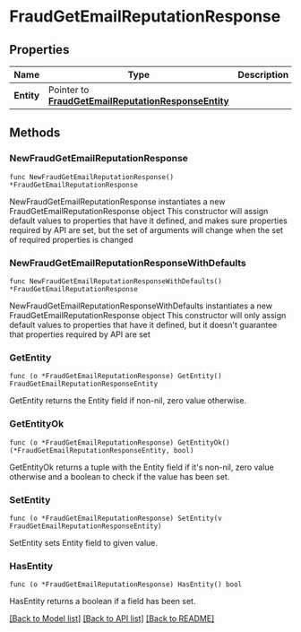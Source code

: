 # FraudGetEmailReputationResponse

## Properties

Name | Type | Description | Notes
------------ | ------------- | ------------- | -------------
**Entity** | Pointer to [**FraudGetEmailReputationResponseEntity**](FraudGetEmailReputationResponseEntity.md) |  | [optional] 

## Methods

### NewFraudGetEmailReputationResponse

`func NewFraudGetEmailReputationResponse() *FraudGetEmailReputationResponse`

NewFraudGetEmailReputationResponse instantiates a new FraudGetEmailReputationResponse object
This constructor will assign default values to properties that have it defined,
and makes sure properties required by API are set, but the set of arguments
will change when the set of required properties is changed

### NewFraudGetEmailReputationResponseWithDefaults

`func NewFraudGetEmailReputationResponseWithDefaults() *FraudGetEmailReputationResponse`

NewFraudGetEmailReputationResponseWithDefaults instantiates a new FraudGetEmailReputationResponse object
This constructor will only assign default values to properties that have it defined,
but it doesn't guarantee that properties required by API are set

### GetEntity

`func (o *FraudGetEmailReputationResponse) GetEntity() FraudGetEmailReputationResponseEntity`

GetEntity returns the Entity field if non-nil, zero value otherwise.

### GetEntityOk

`func (o *FraudGetEmailReputationResponse) GetEntityOk() (*FraudGetEmailReputationResponseEntity, bool)`

GetEntityOk returns a tuple with the Entity field if it's non-nil, zero value otherwise
and a boolean to check if the value has been set.

### SetEntity

`func (o *FraudGetEmailReputationResponse) SetEntity(v FraudGetEmailReputationResponseEntity)`

SetEntity sets Entity field to given value.

### HasEntity

`func (o *FraudGetEmailReputationResponse) HasEntity() bool`

HasEntity returns a boolean if a field has been set.


[[Back to Model list]](../README.md#documentation-for-models) [[Back to API list]](../README.md#documentation-for-api-endpoints) [[Back to README]](../README.md)


